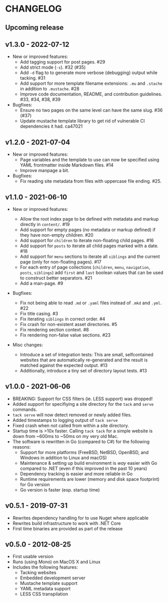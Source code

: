 # CHANGELOG

## Upcoming release

## v1.3.0 - 2022-07-12

- New or improved features:
  - Add tagging support for post pages. #29
  - Add strict mode (`-s`). #32 (#35)
  - Add `-d` flag to to generate more verbose (debugging) output while tacking. #31
  - Add support for more template filename extensions: `.mu` and `.stache` in addition to `.mustache`. #28
  - Improve code documentation, README, and contribution guidelines. #33, #34, #38, #39
- Bugfixes:
  - Ensure no two pages on the same level can have the same slug. #36 (#37)
  - Update mustache template library to get rid of vulnerable CI dependencies it had. ca47021

## v1.2.0 - 2021-07-04

- New or improved features:
  - Page variables and the template to use can now be specified using YAML frontmatter inside Markdown files. #14
  - Improve manpage a bit.
- Bugfixes:
  - Fix reading site metadata from files with uppercase file ending. #25.

## v1.1.0 - 2021-06-10

- New or improved features:

  - Allow the root index page to be defined with metadata and markup directly in `content/`. #19
  - Add support for empty pages (no metadata or markup defined) if they have non-empty children. #20
  - Add support for `children` to iterate non-floating child pages. #16
  - Add support for `posts` to iterate all child pages marked with a date. #18
  - Add support for `menu` sections to iterate all `siblings` and the current page (only for non-floating pages). #17
  - For each entry of page collections (`children`, `menu`, `navigation`, `posts`, `siblings`) add `first` and `last` boolean values that can be used to construct better separators. #21
  - Add a man-page. #9

- Bugfixes:

  - Fix not being able to read `.md` or `.yaml` files instead of `.mkd` and `.yml`. #22
  - Fix title casing. #3
  - Fix iterating `siblings` in correct order. #4
  - Fix crash for non-existent asset directories. #5
  - Fix rendering section context. #8
  - Fix rendering non-false value sections. #23

- Misc changes:

  - Introduce a set of integration tests: This are small, selfcontained websites that are automatically re-generated and the result is matched against the expected output. #13
  - Additionally, introduce a tiny set of directory layout tests. #13

## v1.0.0 - 2021-06-06

- BREAKING: Support for CSS filters (ie. LESS support) was dropped!
- Added support for specifiying a site directory for the `tack` and `serve` commands.
- `tack serve` will now detect removed or newly added files.
- Added timestamps to logging output of `tack serve`
- Fixed crash when not called from within a site directory.
- Startup time is >10x faster. Calling `tack tack` for a simple website is down from ~600ms to ~50ms on my very old Mac.
- The software is rewritten in Go (compared to C#) for the following reasons:
  - Support for more platforms (FreeBSD, NetBSD, OpenBSD, and Windows in addition to Linux and macOS)
  - Maintenance & setting up build environment is _way_ easier with Go compared to .NET (even if this improved in the past 10 years)
  - Dependency tracking is easier and more reliable in Go
  - Runtime requirements are lower (memory and disk space footprint) for Go version
  - Go version is faster (esp. startup time)

## v0.5.1 - 2019-07-31

- Rewrites dependency handling for to use Nuget where applicable
- Rewrites build infrastructure to work with .NET Core
- First time binaries are provided as part of the release

## v0.5.0 - 2012-08-25

- First usable version
- Runs (using Mono) on MacOS X and Linux
- Includes the following features:
  - Tacking websites
  - Embedded development server
  - Mustache template support
  - YAML metadata support
  - LESS CSS transpilation
